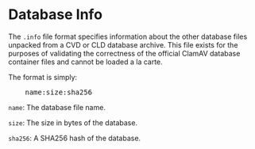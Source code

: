 # Database Info

The `.info` file format specifies information about the other database files unpacked from a CVD or CLD database archive. This file exists for the purposes of validating the correctness of the official ClamAV database container files and cannot be loaded a la carte.

The format is simply:

<pre>
    name:size:sha256
</pre>

`name`: The database file name.

`size`: The size in bytes of the database.

`sha256`: A SHA256 hash of the database.
